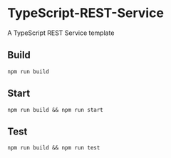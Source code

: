 # TypeScript-REST-Service
A TypeScript REST Service template

## Build
```
npm run build
```

## Start
```
npm run build && npm run start
```

## Test
```
npm run build && npm run test
```
